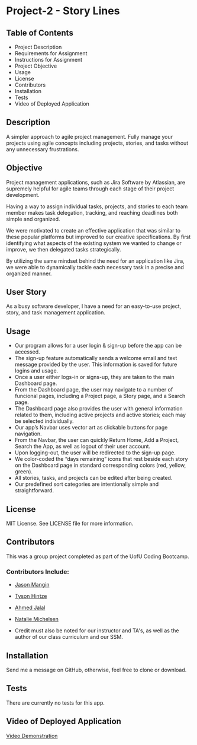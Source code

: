 # Project-2 - Story Lines

## **Table of Contents**

* Project Description
* Requirements for Assignment
* Instructions for Assignment
* Project Objective
* Usage
* License
* Contributors
* Installation
* Tests
* Video of Deployed Application

## **Description**

A simpler approach to agile project management. Fully manage your projects using agile concepts including projects, stories, and tasks without any unnecessary frustrations.

## **Objective**

Project management applications, such as Jira Software by Atlassian, are supremely helpful for agile teams through each stage of their project development.

Having a way to assign individual tasks, projects, and stories to each team member makes task delegation, tracking, and reaching deadlines both simple and organized.

We were motivated to create an effective application that was similar to these popular platforms but improved to our creative specifications. By first identifying what aspects of the existing system we wanted to change or improve, we then delegated tasks strategically.

By utilizing the same mindset behind the need for an application like Jira, we were able to dynamically tackle each necessary task in a precise and organized manner.

## **User Story**

As a busy software developer, I have a need for an easy-to-use project, story, and task management application.

## **Usage**

* Our program allows for a user login & sign-up before the app can be accessed.
* The sign-up feature automatically sends a welcome email and text message provided by the user. This information is saved for future logins and usage.
* Once a user either logs-in or signs-up, they are taken to the main Dashboard page.
* From the Dashboard page, the user may navigate to a number of funcional pages, including a Project page, a Story page, and a Search page.
* The Dashboard page also provides the user with general information related to them, including active projects and active stories; each may be selected individually.
* Our app’s Navbar uses vector art as clickable buttons for page navigation.
* From the Navbar, the user can quickly Return Home, Add a Project, Search the App, as well as logout of their user account.
* Upon logging-out, the user will be redirected to the sign-up page.
* We color-coded the “days remaining” icons that rest beside each story on the Dashboard page in standard corresponding colors (red, yellow, green).
* All stories, tasks, and projects can be edited after being created.
* Our predefined sort categories are intentionally simple and straightforward.

## **License**

MIT License. See LICENSE file for more information.

## **Contributors**

This was a group project completed as part of the UofU Coding Bootcamp.

### **Contributors Include:**

* [Jason Mangin](https://github.com/Jollyrgr83)
* [Tyson Hintze](https://github.com/hintzetyson)
* [Ahmed Jalal](https://github.com/ahmedjalal93)
* [Natalie Michelsen](https://github.com/nataliemichelsen)

* Credit must also be noted for our instructor and TA's, as well as the author of our class curriculum and our SSM.

## **Installation**

Send me a message on GitHub, otherwise, feel free to clone or download.

## **Tests**

There are currently no tests for this app.

## **Video of Deployed Application**

[Video Demonstration](https://drive.google.com/file/d/14OGu3DZ7D_X_BcPv77HW5zV-VxBm53XE/view)
